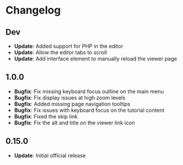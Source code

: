# Changelog

## Dev

* **Update**: Added support for PHP in the editor
* **Update**: Allow the editor tabs to scroll
* **Update**: Add interface element to manually reload the viewer page

## 1.0.0

* **Bugfix**: Fix missing keyboard focus outline on the main menu
* **Bugfix**: Fix display issues at high zoom levels
* **Bugfix**: Added missing page navigation tooltips
* **Bugfix**: Fix issues with keyboard focus on the tutorial content
* **Bugfix**: Fixed the skip link
* **Bugfix**: Fix the alt and title on the viewer link icon

## 0.15.0

* **Update**: Initial official release
